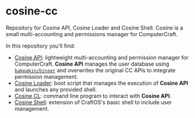 # cosine-cc
Repository for Cosine API, Cosine Loader and Cosine Shell. Cosine is a small multi-accounting and permissions manager for ComputerCraft.

In this repository you'll find:
* [Cosine API](cos-api): lightweight multi-accounting and permission manager for ComputerCraft. **Cosine API** manages the user database using [`bakpakin/binser`](https://github.com/bakpakin/binser) and overwrites the original CC APIs to integrate permission management.
* [Cosine Loader](cos-loader): boot script that manages the execution of **Cosine API** and launches any provided shell.
* [Cosine CL](cos-cl): command line program to interact with **Cosine API**.
* [Cosine Shell](cos-sh): extension of CraftOS's basic shell to include user management.
